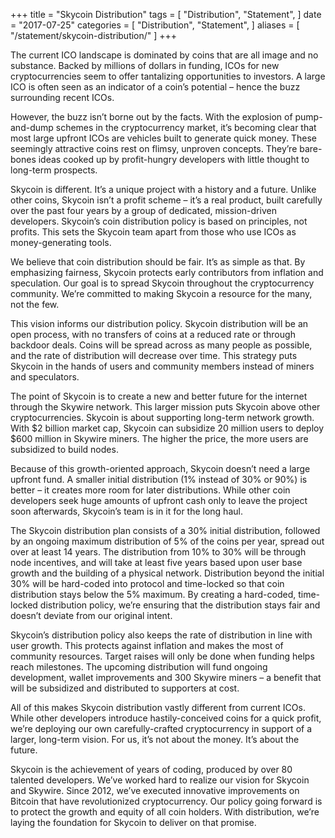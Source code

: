 +++
title = "Skycoin Distribution"
tags = [
    "Distribution",
    "Statement",
]
date = "2017-07-25"
categories = [
    "Distribution",
    "Statement",
]
aliases = [
	"/statement/skycoin-distribution/"
]
+++

The current ICO landscape is dominated by coins that are all image and no substance. Backed by millions of dollars in funding, ICOs for new cryptocurrencies seem to offer tantalizing opportunities to investors.  A large ICO is often seen as an indicator of a coin’s potential – hence the buzz surrounding recent ICOs.

However, the buzz isn’t borne out by the facts. With the explosion of pump-and-dump schemes in the cryptocurrency market, it’s becoming clear that most large upfront ICOs are vehicles built to generate quick money. These seemingly attractive coins rest on flimsy, unproven concepts. They’re bare-bones ideas cooked up by profit-hungry developers with little thought to long-term prospects.

Skycoin is different. It’s a unique project with a history and a future. Unlike other coins, Skycoin isn’t a profit scheme – it’s a real product, built carefully over the past four years by a group of dedicated, mission-driven developers. Skycoin’s coin distribution policy is based on principles, not profits. This sets the Skycoin team apart from those who use ICOs as money-generating tools.

We believe that coin distribution should be fair. It’s as simple as that. By emphasizing fairness, Skycoin protects early contributors from inflation and speculation. Our goal is to spread Skycoin throughout the cryptocurrency community. We’re committed to making Skycoin a resource for the many, not the few.

This vision informs our distribution policy. Skycoin distribution will be an open process, with no transfers of coins at a reduced rate or through backdoor deals. Coins will be spread across as many people as possible, and the rate of distribution will decrease over time. This strategy puts Skycoin in the hands of users and community members instead of miners and speculators.

The point of Skycoin is to create a new and better future for the internet through the Skywire network. This larger mission puts Skycoin above other cryptocurrencies. Skycoin is about supporting long-term network growth. With $2 billion market cap, Skycoin can subsidize 20 million users to deploy $600 million in Skywire miners. The higher the price, the more users are subsidized to build nodes.

Because of this growth-oriented approach, Skycoin doesn’t need a large upfront fund. A smaller initial distribution (1% instead of 30% or 90%) is better – it creates more room for later distributions. While other coin developers seek huge amounts of upfront cash only to leave the project soon afterwards, Skycoin’s team is in it for the long haul.

The Skycoin distribution plan consists of a 30% initial distribution, followed by an ongoing maximum distribution of 5% of the coins per year, spread out over at least 14 years. The distribution from 10% to 30% will be through node incentives, and will take at least five years based upon user base growth and the building of a physical network. Distribution beyond the initial 30% will be hard-coded into protocol and time-locked so that coin distribution stays below the 5% maximum. By creating a hard-coded, time-locked distribution policy, we’re ensuring that the distribution stays fair and doesn’t deviate from our original intent.

Skycoin’s distribution policy also keeps the rate of distribution in line with user growth. This protects against inflation and makes the most of community resources. Target raises will only be done when funding helps reach milestones. The upcoming distribution will fund ongoing development, wallet improvements and 300 Skywire miners – a benefit that will be subsidized and distributed to supporters at cost.

All of this makes Skycoin distribution vastly different from current ICOs. While other developers introduce hastily-conceived coins for a quick profit, we’re deploying our own carefully-crafted cryptocurrency in support of a larger, long-term vision. For us, it’s not about the money. It’s about the future.

Skycoin is the achievement of years of coding, produced by over 80 talented developers. We’ve worked hard to realize our vision for Skycoin and Skywire. Since 2012, we’ve executed innovative improvements on Bitcoin that have revolutionized cryptocurrency. Our policy going forward is to protect the growth and equity of all coin holders. With distribution, we’re laying the foundation for Skycoin to deliver on that promise.
